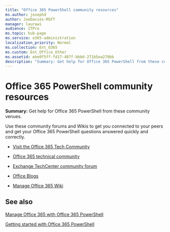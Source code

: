 ```yaml
---
title: "Office 365 PowerShell community resources"
ms.author: josephd
author: JoeDavies-MSFT
manager: laurawi
audience: ITPro
ms.topic: hub-page
ms.service: o365-administration
localization_priority: Normal
ms.collection: Ent_O365
ms.custom: Ent_Office_Other
ms.assetid: ebe0f5ff-fd17-487f-bbb6-271b5ea270bb
description: "Summary: Get help for Office 365 PowerShell from these community venues."
---
```


# Office 365 PowerShell community resources

 **Summary:** Get help for Office 365 PowerShell from these community venues.
  
Use these community forums and Wikis to get you connected to your peers and get your Office 365 PowerShell questions answered quickly and correctly. 
  
- [Visit the Office 365 Tech Community](https://techcommunity.microsoft.com/t5/Office-365/ct-p/Office365)
    
- [Office 365 technical community](https://techcommunity.microsoft.com/t5/Office-365/ct-p/Office365)
    
- [Exchange TechCenter community forum](https://social.technet.microsoft.com/Forums/exchange/home?forum=exchangesvrgeneral)
    
- [Office Blogs](https://blogs.office.com/)
    
- [Manage Office 365 Wiki](https://community.office365.com/w/manage/default.aspx)
    
## See also

#### 

[Manage Office 365 with Office 365 PowerShell](manage-office-365-with-office-365-powershell.md)
  
[Getting started with Office 365 PowerShell](getting-started-with-office-365-powershell.md)

